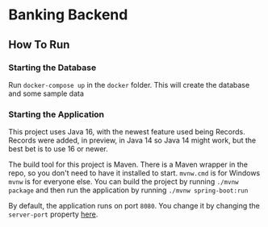 # Banking Backend

## How To Run

### Starting the Database

Run `docker-compose up` in the `docker` folder. This will create the database and some sample data

### Starting the Application

This project uses Java 16, with the newest feature used being Records. Records were added, in preview, 
in Java 14 so Java 14 might work, but the best bet is to use 16 or newer. 

The build tool for this project is Maven. There is a Maven wrapper in the repo, so you don't need to have
it installed to start. `mvnw.cmd` is for Windows `mvnw` is for everyone else. You can build
the project by running `./mvnw package` and then run the application by running `./mvnw spring-boot:run`

By default, the application runs on port `8080`. You change it by changing the `server-port`
property [here](/src/main/resources/application.properties).
